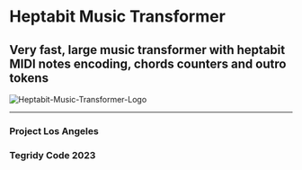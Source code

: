 # Heptabit Music Transformer
## Very fast, large music transformer with heptabit MIDI notes encoding, chords counters and outro tokens

![Heptabit-Music-Transformer-Logo](https://github.com/asigalov61/Heptabit-Music-Transformer/assets/56325539/494df824-b13e-4bf9-9b66-1972fe6b6413)

***

### Project Los Angeles
### Tegridy Code 2023
